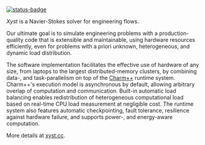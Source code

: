 [![status-badge](https://ci.codeberg.org/api/badges/xyst/xyst/status.svg)](https://ci.codeberg.org/xyst/xyst)

_Xyst_ is a Navier-Stokes solver for engineering flows.

Our ultimate goal is to simulate engineering problems with a production-quality
code that is extensible and maintainable, using hardware resources efficiently,
even for problems with a priori unknown, heterogeneous, and dynamic load
distribution.

The software implementation facilitates the effective use of hardware of any
size, from laptops to the largest distributed-memory clusters, by combining
data-, and task-parallelism on top of the [Charm++](http://charmplusplus.org)
runtime system. Charm++'s execution model is asynchronous by default, allowing
arbitrary overlap of computation and communication. Built-in automatic load
balancing enables redistribution of heterogeneous computational load based on
real-time CPU load measurement at negligible cost. The runtime system also
features automatic checkpointing, fault tolerance, resilience against hardware
failure, and supports power-, and energy-aware computation.

More details at [xyst.cc](https://xyst.cc).
